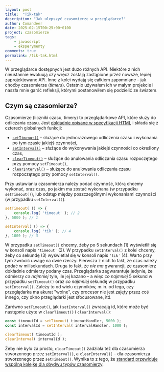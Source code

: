 ```yaml
---
layout: post
title:  "Tik-tak"
description: "Jak ulepszyć czasomierze w przeglądarce?"
author: Comandeer
date: 2025-02-15T00:25:00+0100
project: czasomierze
tags:
    - javascript
    - eksperymenty
comments: true
permalink: /tik-tak.html
---
```


W przeglądarce dostępnych jest dużo różnych API. Niektóre z nich nieustannie ewoluują czy wręcz zostają zastąpione przez nowsze, lepiej zaprojektowane API. Inne z kolei wydają się całkiem zapomniane – jak choćby czasomierze (<i lang="en">timers</i>). Ostatnio używałem ich w małym projekcie i naszła mnie garść refleksji, którymi postanowiłem się podzielić ze światem. <!--more-->

## Czym są czasomierze?

Czasomierze (liczniki czasu, timery) to przeglądarkowe API, które służy do odliczania czasu. Jest [dokładnie opisane w specyfikacji HTML](https://html.spec.whatwg.org/multipage/timers-and-user-prompts.html#timers) i składa się z czterech globalnych funkcji:

* [`setTimeout()`](https://developer.mozilla.org/en-US/docs/Web/API/Window/setTimeout) – służące do jednorazowego odliczenia czasu i wykonania po tym czasie jakiejś czynności,
* [`setInterval()`](https://developer.mozilla.org/en-US/docs/Web/API/Window/setInterval) – służące do wykonywania jakiejś czynności co określony czas,
* [`clearTimeout()`](https://developer.mozilla.org/en-US/docs/Web/API/Window/clearTimeout) – służące do anulowania odliczania czasu rozpoczętego przy pomocy `setTimeout()`,
* [`clearInterval()`](https://developer.mozilla.org/en-US/docs/Web/API/Window/clearInterval) – służące do anulowania odliczania czasu rozpoczętego przy pomocy `setInterval()`.

Przy ustawianiu czasomierza należy podać czynność, którą chcemy wykonać, oraz czas, po jakim ma zostać wykonana (w przypadku `setTimeout()`), lub odstęp między poszczególnymi wykonaniami czynności (w przypadku `setInterval()`):

```javascript
setTimeout( () => {
	console.log( 'timeout' ); // 2
}, 5000 ); // 1

setInterval( () => {
	console.log( 'tik' ); // 4
}, 1000 ); // 3
```

W przypadku `setTimeout()`  chcemy, żeby po 5 sekundach (1) wyświetlił się w konsoli napis `'timeout'` (2). W przypadku `setInterval()` z kolei chcemy, żeby co sekundę (3) wyświetlał się w konsoli napis `'tik'` (4). Warto przy tym zwrócić uwagę na dwie rzeczy. Pierwsza z nich to fakt, że czas należy podać w milisekundach. Druga to fakt, że _nie ma_ gwarancji, że czasomierz dokładnie odmierzy podany czas. Przeglądarka zagwarantuje jedynie, że odmierzy _co najmniej_ tyle, ile jej kazano – a więc _co najmniej_ 5 sekund w przypadku `setTimeout()` oraz _co najmniej_ sekundę w przypadku `setInterval()`. Zależy to od wielu czynników, m.in. od tego, czy przeglądarka ma akurat "wolne", czy procesor nie jest zajęty przez coś innego, czy okno przeglądarki jest sfocusowane, itd.

Zarówno `setTimeout()`, jak i `setInterval()` zwracają id, które może być następnie użyte w `clearTimeout()` i `clearInterval()`:

```javascript
const timeoutId = setTimeout( timeoutHandler, 5000 );
const intervalId = setInterval( intervalHandler, 1000 );

clearTimeout( timeoutId );
clearInterval( intervalId );
```

Żeby nie było za prosto, `clearTimeout()` zadziała też dla czasomierza stworzonego przez `setInterval()`, a `clearInterval()` – dla czasomierza stworzonego przez `setTimeout()`. Wynika to z tego, że [standard przewiduje wspólną kolejkę dla obydwu typów czasomierzy](https://html.spec.whatwg.org/multipage/timers-and-user-prompts.html#map-of-settimeout-and-setinterval-ids).
